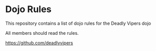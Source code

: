 Dojo Rules
==========

This repository contains a list of dojo rules for the Deadly Vipers dojo

All members should read the rules.

https://github.com/deadlyvipers
